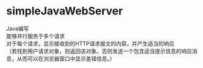 # simpleJavaWebServer
Java编写<br>
能够并行服务于多个请求<br>
对于每个请求，显示接收到的HTTP请求报文的内容，并产生适当的响应<br>
（若找到用户请求对象，则返回该对象。否则发送一个包含适当提示信息的响应消息，从而可以在浏览器窗口中显示差错信息。）
